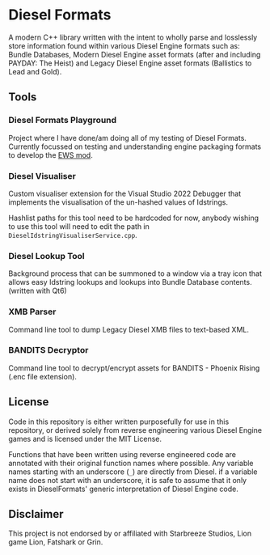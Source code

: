 # Diesel Formats
A modern C++ library written with the intent to wholly parse and losslessly store information found within
various Diesel Engine formats such as: Bundle Databases, Modern Diesel Engine asset formats (after and including PAYDAY: The Heist) and Legacy Diesel Engine asset formats (Ballistics to Lead and Gold).

## Tools
### Diesel Formats Playground
Project where I have done/am doing all of my testing of Diesel Formats. Currently focussed on testing and understanding engine packaging formats to develop the [EWS mod](https://github.com/HW12Dev/EWS).

### Diesel Visualiser
Custom visualiser extension for the Visual Studio 2022 Debugger that implements the visualisation of the un-hashed values of Idstrings.

Hashlist paths for this tool need to be hardcoded for now, anybody wishing to use this tool will need to edit the path in `DieselIdstringVisualiserService.cpp`.

### Diesel Lookup Tool
Background process that can be summoned to a window via a tray icon that allows easy Idstring lookups and lookups into Bundle Database contents. (written with Qt6)

### XMB Parser
Command line tool to dump Legacy Diesel XMB files to text-based XML.

### BANDITS Decryptor
Command line tool to decrypt/encrypt assets for BANDITS - Phoenix Rising (.enc file extension).

## License
Code in this repository is either written purposefully for use in this repository, or derived solely from reverse engineering various Diesel Engine games and is licensed under the MIT License.

Functions that have been written using reverse engineered code are annotated with their original function names where possible.
Any variable names starting with an underscore (`_`) are directly from Diesel. if a variable name does not start with an underscore, it is safe to assume that it only exists in DieselFormats' generic interpretation of Diesel Engine code.

## Disclaimer
This project is not endorsed by or affiliated with Starbreeze Studios, Lion game Lion, Fatshark or Grin.